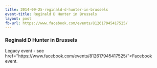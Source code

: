 ```yaml
---
title: 2014-09-25-reginald-d-hunter-in-brussels
event-title: Reginald D Hunter in Brussels
layout: post
fb-url: https://www.facebook.com/events/812617945417525/
---
```

<h3>Reginald D Hunter in Brussels</h3>
Legacy event - see <a> href="https://www.facebook.com/events/812617945417525/">Facebook event</a>.